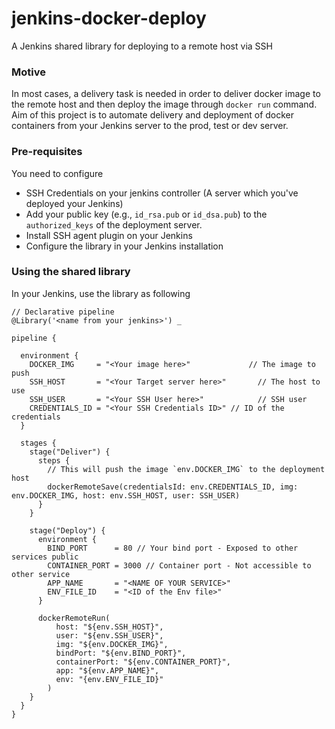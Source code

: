 # jenkins-docker-deploy
A Jenkins shared library for deploying to a remote host via SSH

### Motive

In most cases, a delivery task is needed in order to deliver docker image to the remote host and then deploy the image through `docker run` command.
Aim of this project is to automate delivery and deployment of docker containers from your Jenkins server to the prod, test or dev server.

### Pre-requisites

You need to configure
* SSH Credentials on your jenkins controller (A server which you've deployed your Jenkins)
* Add your public key (e.g., `id_rsa.pub` or `id_dsa.pub`) to the `authorized_keys` of the deployment server.
* Install SSH agent plugin on your Jenkins
* Configure the library in your Jenkins installation

### Using the shared library

In your Jenkins, use the library as following

```jenkins
// Declarative pipeline
@Library('<name from your jenkins>') _

pipeline {

  environment {
    DOCKER_IMG     = "<Your image here>"             // The image to push
    SSH_HOST       = "<Your Target server here>"       // The host to use
    SSH_USER       = "<Your SSH User here>"            // SSH user 
    CREDENTIALS_ID = "<Your SSH Credentials ID>" // ID of the credentials
  }

  stages {  
    stage("Deliver") {
      steps {
        // This will push the image `env.DOCKER_IMG` to the deployment host
        dockerRemoteSave(credentialsId: env.CREDENTIALS_ID, img: env.DOCKER_IMG, host: env.SSH_HOST, user: SSH_USER)
      }
    }
  
    stage("Deploy") {
      environment {
        BIND_PORT      = 80 // Your bind port - Exposed to other services public
        CONTAINER_PORT = 3000 // Container port - Not accessible to other service
        APP_NAME       = "<NAME OF YOUR SERVICE>"
        ENV_FILE_ID    = "<ID of the Env file>"
      }
      
      dockerRemoteRun(
          host: "${env.SSH_HOST}",
          user: "${env.SSH_USER}",
          img: "${env.DOCKER_IMG}",
          bindPort: "${env.BIND_PORT}",
          containerPort: "${env.CONTAINER_PORT}",
          app: "${env.APP_NAME}",
          env: "{env.ENV_FILE_ID}"
        )
    }
  }
}
```
